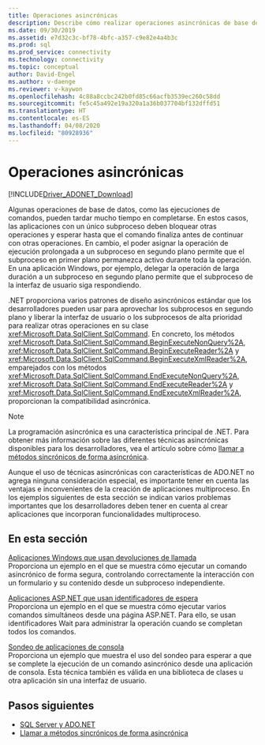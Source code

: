 ```yaml
---
title: Operaciones asincrónicas
description: Describe cómo realizar operaciones asincrónicas de base de datos mediante una API modelada según el modelo asincrónico usado por .NET Framework.
ms.date: 09/30/2019
ms.assetid: e7d32c3c-bf78-4bfc-a357-c9e82e4a4b3c
ms.prod: sql
ms.prod_service: connectivity
ms.technology: connectivity
ms.topic: conceptual
author: David-Engel
ms.author: v-daenge
ms.reviewer: v-kaywon
ms.openlocfilehash: 4c88a8ccbc242b0fd85c66acfb3539ec260c58dd
ms.sourcegitcommit: fe5c45a492e19a320a1a36b037704bf132dffd51
ms.translationtype: HT
ms.contentlocale: es-ES
ms.lasthandoff: 04/08/2020
ms.locfileid: "80928936"
---
```

# <a name="asynchronous-operations"></a>Operaciones asincrónicas

[!INCLUDE[Driver_ADONET_Download](../../../includes/driver_adonet_download.md)]

Algunas operaciones de base de datos, como las ejecuciones de comandos, pueden tardar mucho tiempo en completarse. En estos casos, las aplicaciones con un único subproceso deben bloquear otras operaciones y esperar hasta que el comando finaliza antes de continuar con otras operaciones. En cambio, el poder asignar la operación de ejecución prolongada a un subproceso en segundo plano permite que el subproceso en primer plano permanezca activo durante toda la operación. En una aplicación Windows, por ejemplo, delegar la operación de larga duración a un subproceso en segundo plano permite que el subproceso de la interfaz de usuario siga respondiendo.  
  
.NET proporciona varios patrones de diseño asincrónicos estándar que los desarrolladores pueden usar para aprovechar los subprocesos en segundo plano y liberar la interfaz de usuario o los subprocesos de alta prioridad para realizar otras operaciones en su clase <xref:Microsoft.Data.SqlClient.SqlCommand>. En concreto, los métodos <xref:Microsoft.Data.SqlClient.SqlCommand.BeginExecuteNonQuery%2A>, <xref:Microsoft.Data.SqlClient.SqlCommand.BeginExecuteReader%2A> y <xref:Microsoft.Data.SqlClient.SqlCommand.BeginExecuteXmlReader%2A>, emparejados con los métodos <xref:Microsoft.Data.SqlClient.SqlCommand.EndExecuteNonQuery%2A>, <xref:Microsoft.Data.SqlClient.SqlCommand.EndExecuteReader%2A> y <xref:Microsoft.Data.SqlClient.SqlCommand.EndExecuteXmlReader%2A>, proporcionan la compatibilidad asincrónica.  
  
> [!NOTE]
>  La programación asincrónica es una característica principal de .NET. Para obtener más información sobre las diferentes técnicas asincrónicas disponibles para los desarrolladores, vea el artículo sobre cómo [llamar a métodos sincrónicos de forma asincrónica](https://docs.microsoft.com/dotnet/standard/asynchronous-programming-patterns/calling-synchronous-methods-asynchronously).  
  
Aunque el uso de técnicas asincrónicas con características de ADO.NET no agrega ninguna consideración especial, es importante tener en cuenta las ventajas e inconvenientes de la creación de aplicaciones multiproceso. En los ejemplos siguientes de esta sección se indican varios problemas importantes que los desarrolladores deben tener en cuenta al crear aplicaciones que incorporan funcionalidades multiproceso.  
  
## <a name="in-this-section"></a>En esta sección  
[Aplicaciones Windows que usan devoluciones de llamada](windows-applications-callbacks.md)  
Proporciona un ejemplo en el que se muestra cómo ejecutar un comando asincrónico de forma segura, controlando correctamente la interacción con un formulario y su contenido desde un subproceso independiente.  
  
[Aplicaciones ASP.NET que usan identificadores de espera](aspnet-apps-use-wait-handles.md)  
Proporciona un ejemplo en el que se muestra cómo ejecutar varios comandos simultáneos desde una página ASP.NET. Para ello, se usan identificadores Wait para administrar la operación cuando se completan todos los comandos.  
  
[Sondeo de aplicaciones de consola](poll-console-applications.md)  
Proporciona un ejemplo que muestra el uso del sondeo para esperar a que se complete la ejecución de un comando asincrónico desde una aplicación de consola. Esta técnica también es válida en una biblioteca de clases u otra aplicación sin una interfaz de usuario.  
  
## <a name="next-steps"></a>Pasos siguientes
- [SQL Server y ADO.NET](index.md)
- [Llamar a métodos sincrónicos de forma asincrónica](https://docs.microsoft.com/dotnet/standard/asynchronous-programming-patterns/calling-synchronous-methods-asynchronously)
